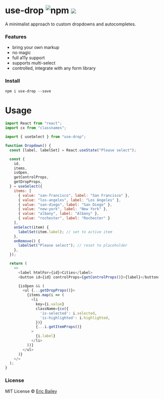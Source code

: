 # use-drop ![npm](https://img.shields.io/npm/v/use-drop) [![](https://badgen.net/bundlephobia/minzip/use-drop)](https://bundlephobia.com/result?p=use-drop)

A minimalist approach to custom dropdowns and autocompletes.

### Features

- bring your own markup
- no magic
- full a11y support
- supports multi-select
- controlled, integrate with any form library

### Install

```
npm i use-drop --save
```

# Usage

```javascript
import React from "react";
import cx from "classnames";

import { useSelect } from "use-drop";

function Dropdown() {
  const [label, labelSet] = React.useState("Please select");

  const {
    id,
    items,
    isOpen,
    getControlProps,
    getDropProps,
  } = useSelect({
    items: [
      { value: "san-francisco", label: "San Francisco" },
      { value: "los-angeles", label: "Los Angeles" },
      { value: "san-diego", label: "San Diego" },
      { value: "new-york", label: "New York" },
      { value: "albany", label: "Albany" },
      { value: "rochester", label: "Rochester" }
    ],
    onSelect(item) {
      labelSet(item.label); // set to active item
    },
    onRemove() {
      labelSet("Please select"); // reset to placeholder
    },
  });

  return (
    <>
      <label htmlFor={id}>Cities</label>
      <button id={id} controlProps={getControlProps()}>{label}</button>

      {isOpen && (
        <ul {...getDropProps()}>
          {items.map(i => (
            <li
              key={i.value}
              className={cx({
                'is-selected': i.selected,
                'is-highlighted': i.highlighted,
              })}
              {...i.getItemProps()}
            >
              {i.label}
            </li>
          ))}
        </ul>
      )}
    </>
  );
}
```

### License

MIT License © [Eric Bailey](https://estrattonbailey.com)
